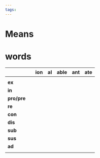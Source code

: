 ```yaml
---
tags:
---
```

# Means

# words
|             |     | **ion** | **al** | **able** | **ant** | **ate** |
| ----------- | --- | ------- | ------ | -------- | ------- | ------- |
|             |     |         |        |          |         |         |
| **ex**      |     |         |        |          |         |         |
| **in**      |     |         |        |          |         |         |
| **pro/pre** |     |         |        |          |         |         |
| **re**      |     |         |        |          |         |         |
| **con**     |     |         |        |          |         |         |
| **dis**     |     |         |        |          |         |         |
| **sub**     |     |         |        |          |         |         |
| **sus**     |     |         |        |          |         |         |
| **ad**      |     |         |        |          |         |         |
|             |     |         |        |          |         |         |
